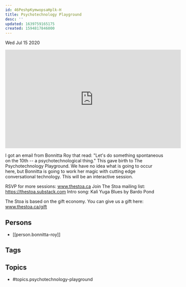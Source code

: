 ```yaml
---
id: 46PeshpKymwopsaHplk-H
title: Psychotechnology Playground
desc: ''
updated: 1639759165175
created: 1594817846000
---
```





Wed Jul 15 2020

<iframe width="560" height="315" src="https://www.youtube.com/embed/tCYqhA-JSpE" title="Psychotechnology Playground w/ Bonnitta Roy (July 10th, 2020)" frameborder="0" allow="accelerometer; autoplay; clipboard-write; encrypted-media; gyroscope; picture-in-picture" allowfullscreen ></iframe>

I got an email from Bonnitta Roy that read: "Let's do something spontaneous on the 10th -- a psychotechnological thing." This gave birth to The Psychotechnology Playground. We have no idea what is going to occur here, but Bonnitta is going to work her magic with cutting edge conversational technology. This will be an interactive session.

RSVP for more sessions: www.thestoa.ca
Join The Stoa mailing list: https://thestoa.substack.com
Intro song: Kali Yuga Blues by Bardo Pond

The Stoa is based on the gift economy. You can give us a gift here: www.thestoa.ca/gift

## Persons

- [[person.bonnitta-roy]]

## Tags



## Topics

- #topics.psychotechnology-playground


